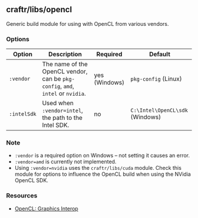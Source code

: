 ## craftr/libs/opencl

Generic build module for using with OpenCL from various vendors.

### Options

| Option | Description | Required | Default |
| ------ | ----------- | -------- | ------- |
| `:vendor` | The name of the OpenCL vendor, can be `pkg-config`, `amd`, `intel` or `nvidia`. | yes (Windows) | `pkg-config` (Linux) |
| `:intelSdk` | Used when `:vendor=intel`, the path to the Intel SDK. | no | `C:\Intel\OpenCL\sdk` (Windows) |

### Note

* `:vendor` is a required option on Windows &ndash; not setting it causes an error.
* `:vendor=amd` is currently not implemented.
* Using `:vendor=nvidia` uses the `craftr/libs/cuda` module. Check this module
  for options to influence the OpenCL build when using the NVidia OpenCL SDK.

### Resources

* [OpenCL: Graphics Interop](http://sa10.idav.ucdavis.edu/docs/sa10-dg-opencl-gl-interop.pdf)
